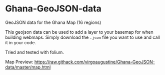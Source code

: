 # Ghana-GeoJSON-data
GeoJSON data for the Ghana Map (16 regions)

This geojson data can be used to add a layer to your basemap for when building webmaps.
Simply download the ```.json``` file you want to use and call it in your code.

Tried and tested with folium.

Map Preview: https://raw.githack.com/virgoaugustine/Ghana-GeoJSON-data/master/map.html
